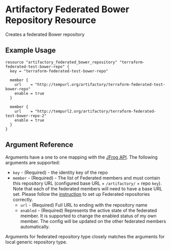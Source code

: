 # Artifactory Federated Bower Repository Resource

Creates a federated Bower repository

## Example Usage

```hcl
resource "artifactory_federated_bower_repository" "terraform-federated-test-bower-repo" {
  key = "terraform-federated-test-bower-repo"

  member {
    url    = "http://tempurl.org/artifactory/terraform-federated-test-bower-repo"
    enable = true
  }

  member {
    url    = "http://tempurl2.org/artifactory/terraform-federated-test-bower-repo-2"
    enable = true
  }
}
```

## Argument Reference

Arguments have a one to one mapping with the [JFrog API](https://www.jfrog.com/confluence/display/JFROG/Repository+Configuration+JSON#RepositoryConfigurationJSON-FederatedRepository). The following arguments are supported:

* `key` - (Required) - the identity key of the repo
* `member` - (Required) - The list of Federated members and must contain this repository URL (configured base URL + `/artifactory/` + repo `key`). Note that each of the federated members will need to have a base URL set. Please follow the [instruction](https://www.jfrog.com/confluence/display/JFROG/Working+with+Federated+Repositories#WorkingwithFederatedRepositories-SettingUpaFederatedRepository) to set up Federated repositories correctly.
    * `url` - (Required) Full URL to ending with the repository name
    * `enabled` - (Required) Represents the active state of the federated member. It is supported to change the enabled status of my own member. The config will be updated on the other federated members automatically.

Arguments for federated repository type closely matches the arguments for local generic repository type.
